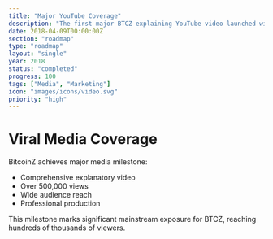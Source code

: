 ```yaml
---
title: "Major YouTube Coverage"
description: "The first major BTCZ explaining YouTube video launched with over half a million views"
date: 2018-04-09T00:00:00Z
section: "roadmap"
type: "roadmap"
layout: "single"
year: 2018
status: "completed"
progress: 100
tags: ["Media", "Marketing"]
icon: "images/icons/video.svg"
priority: "high"
---
```


# Viral Media Coverage

BitcoinZ achieves major media milestone:
- Comprehensive explanatory video
- Over 500,000 views
- Wide audience reach
- Professional production

This milestone marks significant mainstream exposure for BTCZ, reaching hundreds of thousands of viewers.
